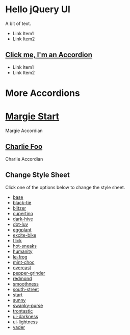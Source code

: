 Hello jQuery UI
===============

A bit of text.

-   Link Item1
-   Link Item2

[Click me, I'm an Accordion](#)
-------------------------------

-   Link Item1
-   Link Item2

More Accordions
===============

[Margie Start](#)
=================

Margie Accordian

[Charlie Foo](#)
----------------

Charlie Accordian

Change Style Sheet
------------------

Click one of the options below to change the style sheet.

-   [base](#)
-   [black-tie](#)
-   [blitzer](#)
-   [cupertino](#)
-   [dark-hive](#)
-   [dot-luv](#)
-   [eggplant](#)
-   [excite-bike](#)
-   [flick](#)
-   [hot-sneaks](#)
-   [humanity](#)
-   [le-frog](#)
-   [mint-choc](#)
-   [overcast](#)
-   [pepper-grinder](#)
-   [redmond](#)
-   [smoothness](#)
-   [south-street](#)
-   [start](#)
-   [sunny](#)
-   [swanky-purse](#)
-   [trontastic](#)
-   [ui-darkness](#)
-   [ui-lightness](#)
-   [vader](#)

